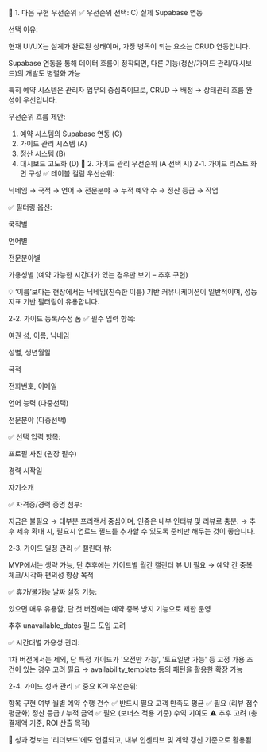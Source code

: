 🎯 1. 다음 구현 우선순위
✅ 우선순위 선택: C) 실제 Supabase 연동

선택 이유:

현재 UI/UX는 설계가 완료된 상태이며, 가장 병목이 되는 요소는 CRUD 연동입니다.

Supabase 연동을 통해 데이터 흐름이 정착되면, 다른 기능(정산/가이드 관리/대시보드)의 개발도 병렬화 가능

특히 예약 시스템은 관리자 업무의 중심축이므로, CRUD → 배정 → 상태관리 흐름 완성이 우선입니다.

우선순위 흐름 제안:

1. 예약 시스템의 Supabase 연동 (C)
2. 가이드 관리 시스템 (A)
3. 정산 시스템 (B)
4. 대시보드 고도화 (D)
🎯 2. 가이드 관리 우선순위 (A 선택 시)
2-1. 가이드 리스트 화면 구성
✅ 테이블 컬럼 우선순위:

닉네임 → 국적 → 언어 → 전문분야 → 누적 예약 수 → 정산 등급 → 작업

✅ 필터링 옵션:

국적별

언어별

전문분야별

가용성별 (예약 가능한 시간대가 있는 경우만 보기 – 추후 구현)

💡 ‘이름’보다는 현장에서는 닉네임(친숙한 이름) 기반 커뮤니케이션이 일반적이며, 성능 지표 기반 필터링이 유용합니다.

2-2. 가이드 등록/수정 폼
✅ 필수 입력 항목:

여권 성, 이름, 닉네임

성별, 생년월일

국적

전화번호, 이메일

언어 능력 (다중선택)

전문분야 (다중선택)

✅ 선택 입력 항목:

프로필 사진 (권장 필수)

경력 시작일

자기소개

✅ 자격증/경력 증명 첨부:

지금은 불필요
→ 대부분 프리랜서 중심이며, 인증은 내부 인터뷰 및 리뷰로 충분.
→ 추후 제휴 확대 시, 필요시 업로드 필드를 추가할 수 있도록 준비만 해두는 것이 좋습니다.

2-3. 가이드 일정 관리
✅ 캘린더 뷰:

MVP에서는 생략 가능, 단 추후에는 가이드별 월간 캘린더 뷰 UI 필요
→ 예약 간 중복 체크/시각화 편의성 향상 목적

✅ 휴가/불가능 날짜 설정 기능:

있으면 매우 유용함, 단 첫 버전에는 예약 중복 방지 기능으로 제한 운영

추후 unavailable_dates 필드 도입 고려

✅ 시간대별 가용성 관리:

1차 버전에서는 제외, 단 특정 가이드가 '오전만 가능', '토요일만 가능' 등 고정 가용 조건이 있는 경우 고려 필요
→ availability_template 등의 패턴을 활용한 확장 가능

2-4. 가이드 성과 관리
✅ 중요 KPI 우선순위:

항목	구현 여부
월별 예약 수행 건수	✅ 반드시 필요
고객 만족도 평균	✅ 필요 (리뷰 점수 평균화)
정산 등급 / 누적 금액	✅ 필요 (보너스 적용 기준)
수익 기여도	⚠️ 추후 고려 (총 결제액 기준, ROI 산출 목적)

📌 성과 정보는 '리더보드'에도 연결되고, 내부 인센티브 및 계약 갱신 기준으로 활용됨